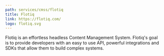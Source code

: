 ```yaml
---
path: services/cmss/flotiq
title: Flotiq
link: https://flotiq.com/
logo: flotiq.svg
---
```


Flotiq is an effortless headless Content Management System. Flotiq's goal is to provide developers with an easy to use API, powerful integrations and SDKs that allow them to build complex systems.
